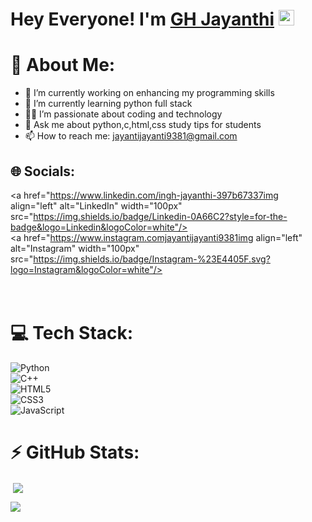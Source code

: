 # Hey Everyone! I'm [GH Jayanthi](https://github.com/Jayanthi740Jayanthi740) <img src="https://github.com/himanshusharma89/himanshusharma89/blob/master/Hi.gif" width="25px">

# 💫 About Me:
- 🔭 I’m currently working on enhancing my programming skills 
- 🌱 I’m currently learning python full stack
- 👩‍💻 I’m passionate about coding and technology
- 💬 Ask me about python,c,html,css study tips for students
- 📫 How to reach me: 
	jayantijayanti9381@gmail.com

## 🌐 Socials:
<a href="https://www.linkedin.com/ingh-jayanthi-397b67337img align="left" alt="LinkedIn" width="100px" src="https://img.shields.io/badge/Linkedin-0A66C2?style=for-the-badge&logo=Linkedin&logoColor=white"/></a>  
<a href="https://www.instagram.comjayantijayanti9381img align="left" alt="Instagram" width="100px" src="https://img.shields.io/badge/Instagram-%23E4405F.svg?logo=Instagram&logoColor=white"/></a>  
<br><br>

# 💻 Tech Stack:
![Python](https://img.shields.io/badge/python-3670A0?style=plastic&logo=python&logoColor=ffdd54)  
![C++](https://img.shields.io/badge/c++-00599C?style=plastic&logo=c%2B%2B&logoColor=white)  
![HTML5](https://img.shields.io/badge/html5-%23E34F26.svg?style=plastic&logo=html5&logoColor=white)  
![CSS3](https://img.shields.io/badge/css3-%231572B6.svg?style=plastic&logo=css3&logoColor=white)  
![JavaScript](https://img.shields.io/badge/javascript-%23F7DF1E.svg?style=plastic&logo=javascript&logoColor=black)  

# ⚡ GitHub Stats:
<p>&nbsp;<img align="center" src="https://github-readme-stats.vercel.app/api?username=yourusername&show_icons=true&locale=en" altJayanthi740 /></p>

<p><img align="center" src="https://github-readme-streak-stats.herokuapp.com/?user=yourusername&" altJayanthi740 /></p>


